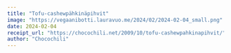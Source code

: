 ```yaml
---
title: "Tofu-cashewpähkinäpihvit"
image: "https://vegaanibotti.lauravuo.me/2024/02/2024-02-04_small.png"
date: 2024-02-04
receipt_url: "https://chocochili.net/2009/10/tofu-cashewpahkinapihvit/"
author: "Chocochili"
---
```


